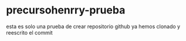 # precursohenrry-prueba
esta es solo una prueba de crear repositorio github
ya hemos clonado y reescrito el commit
